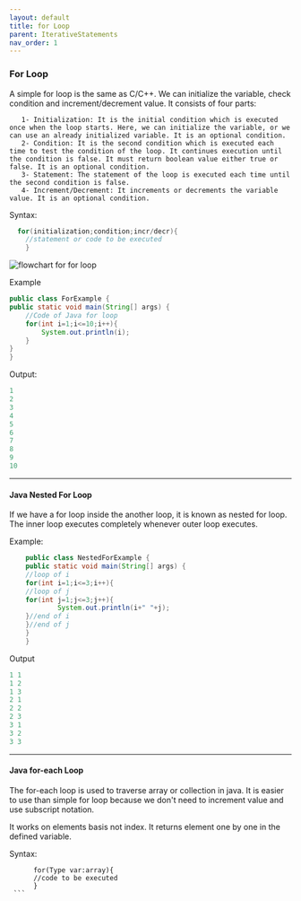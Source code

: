 ```yaml
---
layout: default
title: for Loop
parent: IterativeStatements
nav_order: 1
---
```

### For Loop

A simple for loop is the same as C/C++. We can initialize the variable, check condition and increment/decrement value. It consists of four parts:
```
   1- Initialization: It is the initial condition which is executed once when the loop starts. Here, we can initialize the variable, or we can use an already initialized variable. It is an optional condition.
   2- Condition: It is the second condition which is executed each time to test the condition of the loop. It continues execution until the condition is false. It must return boolean value either true or false. It is an optional condition.
   3- Statement: The statement of the loop is executed each time until the second condition is false.
   4- Increment/Decrement: It increments or decrements the variable value. It is an optional condition.
```
Syntax:
```java
  for(initialization;condition;incr/decr){  
    //statement or code to be executed  
    }  
```

![flowchart for for loop](https://static.javatpoint.com/cpages/images/forloop.png)


 Example

```java
public class ForExample {  
public static void main(String[] args) {  
    //Code of Java for loop  
    for(int i=1;i<=10;i++){  
        System.out.println(i);  
    }  
}  
}  
```
Output:
```java
1
2
3
4
5
6
7
8
9
10
```
  
------

#### Java Nested For Loop

If we have a for loop inside the another loop, it is known as nested for loop. The inner loop executes completely whenever outer loop executes.

Example:
```java
    public class NestedForExample {  
    public static void main(String[] args) {  
    //loop of i  
    for(int i=1;i<=3;i++){  
    //loop of j  
    for(int j=1;j<=3;j++){  
            System.out.println(i+" "+j);  
    }//end of i  
    }//end of j  
    }  
    }  
```

Output
```java
1 1
1 2
1 3
2 1
2 2
2 3
3 1
3 2
3 3
```

------

#### Java for-each Loop
     
 The for-each loop is used to traverse array or collection in java. It is easier to use than simple for loop because we don't need to increment value and use subscript notation.
     
 It works on elements basis not index. It returns element one by one in the defined variable.
     
 Syntax:
   ``` 
         for(Type var:array){  
         //code to be executed  
         }  
    ```


